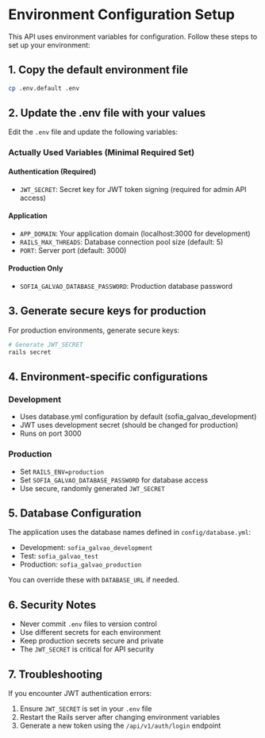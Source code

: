 # Environment Configuration Setup

This API uses environment variables for configuration. Follow these steps to set up your environment:

## 1. Copy the default environment file

```bash
cp .env.default .env
```

## 2. Update the .env file with your values

Edit the `.env` file and update the following variables:

### Actually Used Variables (Minimal Required Set)

#### Authentication (Required)

- `JWT_SECRET`: Secret key for JWT token signing (required for admin API access)

#### Application

- `APP_DOMAIN`: Your application domain (localhost:3000 for development)
- `RAILS_MAX_THREADS`: Database connection pool size (default: 5)
- `PORT`: Server port (default: 3000)

#### Production Only

- `SOFIA_GALVAO_DATABASE_PASSWORD`: Production database password

## 3. Generate secure keys for production

For production environments, generate secure keys:

```bash
# Generate JWT_SECRET
rails secret
```

## 4. Environment-specific configurations

### Development

- Uses database.yml configuration by default (sofia_galvao_development)
- JWT uses development secret (should be changed for production)
- Runs on port 3000

### Production

- Set `RAILS_ENV=production`
- Set `SOFIA_GALVAO_DATABASE_PASSWORD` for database access
- Use secure, randomly generated `JWT_SECRET`

## 5. Database Configuration

The application uses the database names defined in `config/database.yml`:

- Development: `sofia_galvao_development`
- Test: `sofia_galvao_test`
- Production: `sofia_galvao_production`

You can override these with `DATABASE_URL` if needed.

## 6. Security Notes

- Never commit `.env` files to version control
- Use different secrets for each environment
- Keep production secrets secure and private
- The `JWT_SECRET` is critical for API security

## 7. Troubleshooting

If you encounter JWT authentication errors:

1. Ensure `JWT_SECRET` is set in your `.env` file
2. Restart the Rails server after changing environment variables
3. Generate a new token using the `/api/v1/auth/login` endpoint
